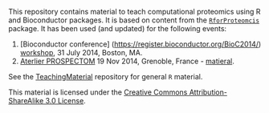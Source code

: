 This repository contains material to teach computational proteomics
using R and Bioconductor packages. It is based on content from the
[`RforProteomcis`](http://www.bioconductor.org/packages/release/data/experiment/html/RforProteomics.html)
package. It has been used (and updated) for the following events:

1. [Bioconductor conference]
   (https://register.bioconductor.org/BioC2014/)
   [workshop](http://bioconductor.org/help/course-materials/2014/BioC2014/Gatto.html),
   31 July 2014, Boston, MA.
2. [Aterlier PROSPECTOM](http://prospectom.liglab.fr/atelier-2014/index.html)
   19 Nov 2014, Grenoble, France - [matieral](https://github.com/lgatto/rbioc-proteomics/tree/19-11-2014-Grenoble).

See the [TeachingMaterial](https://github.com/lgatto/TeachingMaterial)
repository for general `R` material.

This material is licensed under the
[Creative Commons Attribution-ShareAlike 3.0 License](http://creativecommons.org/licenses/by-sa/3.0/).

